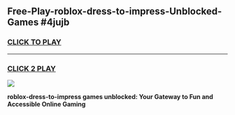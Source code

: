 
## Free-Play-roblox-dress-to-impress-Unblocked-Games #4jujb
<h3>
<a href="https://news.freeplayer.one?title=roblox-dress-to-impress&ref=8M">CLICK TO PLAY</a></h3>
<hr>

<h3>
<a href="https://news.freeplayer.one?title=roblox-dress-to-impress&ref=8M">CLICK 2 PLAY</a>
  
</h3>

<a href="https://news.freeplayer.one?title=roblox-dress-to-impress&ref=8M"><img src="https://clearcache.store/games.png"></a>


**roblox-dress-to-impress games unblocked: Your Gateway to Fun and Accessible Online Gaming**
